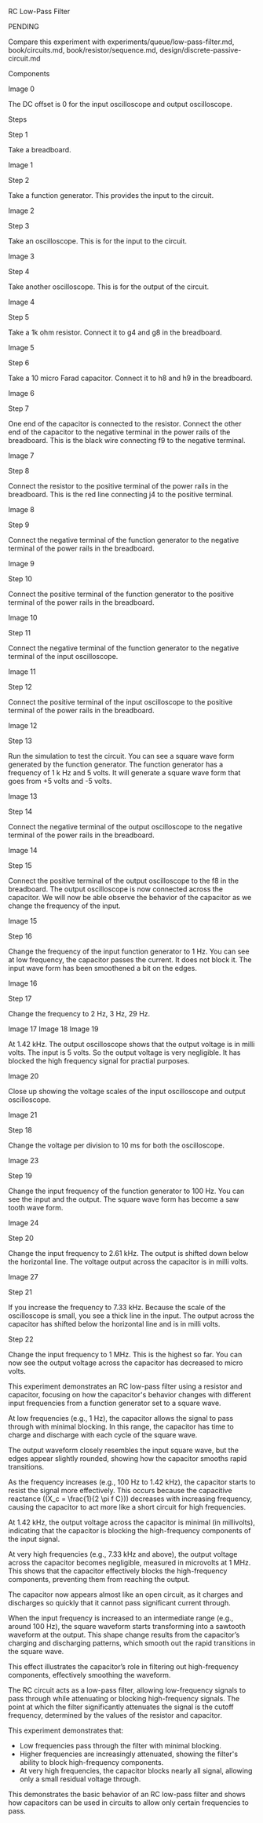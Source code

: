 RC Low-Pass Filter

PENDING

Compare this experiment with 
experiments/queue/low-pass-filter.md, 
book/circuits.md, 
book/resistor/sequence.md, 
design/discrete-passive-circuit.md

Components

Image 0

The DC offset is 0 for the input oscilloscope and output oscilloscope.

Steps

Step 1

Take a breadboard.

Image 1

Step 2

Take a function generator. This provides the input to the circuit.

Image 2

Step 3

Take an oscilloscope. This is for the input to the circuit.

Image 3

Step 4

Take another oscilloscope. This is for the output of the circuit.

Image 4

Step 5

Take a 1k ohm resistor. Connect it to g4 and g8 in the breadboard.

Image 5

Step 6

Take a 10 micro Farad capacitor. Connect it to h8 and h9 in the breadboard.

Image 6

Step 7

One end of the capacitor is connected to the resistor. Connect the other end of the capacitor to the negative terminal in the power rails of the breadboard. This is the black wire connecting f9 to the negative terminal.

Image 7

Step 8

Connect the resistor to the positive terminal of the power rails in the breadboard. This is the red line connecting j4 to the positive terminal.

Image 8

Step 9

Connect the negative terminal of the function generator to the negative terminal of the power rails in the breadboard.

Image 9

Step 10

Connect the positive terminal of the function generator to the positive terminal of the power rails in the breadboard.

Image 10

Step 11

Connect the negative terminal of the function generator to the negative terminal of the input oscilloscope.

Image 11

Step 12

Connect the positive terminal of the input oscilloscope to the positive terminal of the power rails in the breadboard.

Image 12

Step 13

Run the simulation to test the circuit. You can see a square wave form generated by the function generator. The function generator has a frequency of 1 k Hz and 5 volts. It will generate a square wave form that goes from +5 volts and -5 volts.

Image 13

Step 14

Connect the negative terminal of the output oscilloscope to the negative terminal of the power rails in the breadboard.

Image 14

Step 15

Connect the positive terminal of the output oscilloscope to the f8 in the breadboard. The output oscilloscope is now connected across the capacitor. We will now be able observe the behavior of the capacitor as we change the frequency of the input.

Image 15

Step 16

Change the frequency of the input function generator to 1 Hz. You can see at low frequency, the capacitor passes the current. It does not block it. The input wave form has been smoothened a bit on the edges.

Image 16

Step 17

Change the frequency to 2 Hz, 3 Hz, 29 Hz.

Image 17
Image 18
Image 19

At 1.42 kHz. The output oscilloscope shows that the output voltage is in milli volts. The input is 5 volts. So the output voltage is very negligible. It has blocked the high frequency signal for practial purposes.

Image 20

Close up showing the voltage scales of the input oscilloscope and output oscilloscope.

Image 21

Step 18

Change the voltage per division to 10 ms for both the oscilloscope.

Image 23

Step 19

Change the input frequency of the function generator to 100 Hz. You can see the input and the output. The square wave form has become a saw tooth wave form.

Image 24

Step 20

Change the input frequency to 2.61 kHz. The output is shifted down below the horizontal line. The voltage output across the capacitor is in milli volts.

Image 27

Step 21

If you increase the frequency to 7.33 kHz. Because the scale of the oscilloscope is small, you see a thick line in the input. The output across the capacitor has shifted below the horizontal line and is in milli volts.

Step 22

Change the input frequency to 1 MHz. This is the highest so far. You can now see the output voltage across the capacitor has decreased to micro volts.

This experiment demonstrates an RC low-pass filter using a resistor and capacitor, focusing on how the capacitor's behavior changes with different input frequencies from a function generator set to a square wave.

At low frequencies (e.g., 1 Hz), the capacitor allows the signal to pass through with minimal blocking. In this range, the capacitor has time to charge and discharge with each cycle of the square wave.

The output waveform closely resembles the input square wave, but the edges appear slightly rounded, showing how the capacitor smooths rapid transitions.

As the frequency increases (e.g., 100 Hz to 1.42 kHz), the capacitor starts to resist the signal more effectively. This occurs because the capacitive reactance (\(X_c = \frac{1}{2 \pi f C}\)) decreases with increasing frequency, causing the capacitor to act more like a short circuit for high frequencies.

At 1.42 kHz, the output voltage across the capacitor is minimal (in millivolts), indicating that the capacitor is blocking the high-frequency components of the input signal.

At very high frequencies (e.g., 7.33 kHz and above), the output voltage across the capacitor becomes negligible, measured in microvolts at 1 MHz. This shows that the capacitor effectively blocks the high-frequency components, preventing them from reaching the output.

The capacitor now appears almost like an open circuit, as it charges and discharges so quickly that it cannot pass significant current through.

When the input frequency is increased to an intermediate range (e.g., around 100 Hz), the square waveform starts transforming into a sawtooth waveform at the output. This shape change results from the capacitor’s charging and discharging patterns, which smooth out the rapid transitions in the square wave.

This effect illustrates the capacitor’s role in filtering out high-frequency components, effectively smoothing the waveform.

The RC circuit acts as a low-pass filter, allowing low-frequency signals to pass through while attenuating or blocking high-frequency signals. The point at which the filter significantly attenuates the signal is the cutoff frequency, determined by the values of the resistor and capacitor.

This experiment demonstrates that:

- Low frequencies pass through the filter with minimal blocking.
- Higher frequencies are increasingly attenuated, showing the filter's ability to block high-frequency components.
- At very high frequencies, the capacitor blocks nearly all signal, allowing only a small residual voltage through.

This demonstrates the basic behavior of an RC low-pass filter and shows how capacitors can be used in circuits to allow only certain frequencies to pass.
